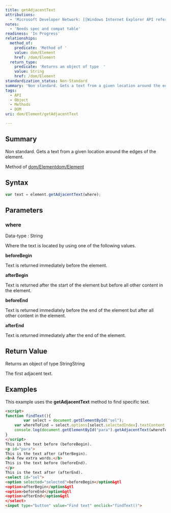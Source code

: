 ```yaml
---
title: getAdjacentText
attributions:
  - 'Microsoft Developer Network: [[Windows Internet Explorer API reference](http://msdn.microsoft.com/en-us/library/ie/hh828809%28v=vs.85%29.aspx) Article]'
notes:
  - 'Needs spec and compat table'
readiness: 'In Progress'
relationships:
  method_of:
    predicate: 'Method of '
    value: dom/Element
    href: /dom/Element
  return_type:
    predicate: 'Returns an object of type  '
    value: String
    href: /dom/Element
standardization_status: Non-Standard
summary: 'Non standard. Gets a text from a given location around the edges of the element.'
tags:
  - API
  - Object
  - Methods
  - DOM
uri: dom/Element/getAdjacentText

---
```

## <span>Summary</span>

Non standard. Gets a text from a given location around the edges of the element.

Method of [dom/Element](/dom/Element)[dom/Element](/dom/Element)

## <span>Syntax</span>

``` js
var text = element.getAdjacentText(where);
```

## <span>Parameters</span>

### <span>where</span>

 Data-type
:   String

 Where the text is located by using one of the following values.

**beforeBegin**

Text is returned immediately before the element.

**afterBegin**

Text is returned after the start of the element but before all other content in the element.

**beforeEnd**

Text is returned immediately before the end of the element but after all other content in the element.

**afterEnd**

Text is returned immediately after the end of the element.

## <span>Return Value</span>

Returns an object of type StringString

The first adjacent text.

## <span>Examples</span>

This example uses the **getAdjacentText** method to find specific text.

``` html
<script>
function findText(){
        var select = document.getElementById("sel");
    var whereToFind = select.options[select.selectedIndex].textContent;
    console.log(document.getElementById("para").getAdjacentText(whereToFind));
}
</script>
This is the text before (beforeBegin).
<p id="para">
This is the text after (afterBegin).
<b>A few extra words.</b>
This is the text before (beforeEnd).
</p>
This is the text after (afterEnd).
<select id="sel">
<option selected="selected">beforeBegin</option&gtl
<option>afterBegin</option&gtl
<option>beforeEnd</option&gtl
<option>afterEnd</option&gtl
</select>
<input type="button" value="Find text" onclick="findText()">
```

